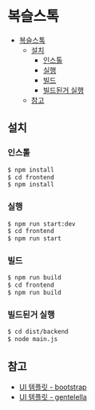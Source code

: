 # 복슬스톡
- [복슬스톡](#복슬스톡)
  - [설치](#설치)
    - [인스톨](#인스톨)
    - [실행](#실행)
    - [빌드](#빌드)
    - [빌드된거 실행](#빌드된거-실행)
  - [참고](#참고)

## 설치
### 인스톨

```bash
$ npm install
$ cd frontend
$ npm install
```
### 실행

```bash
$ npm run start:dev
$ cd frontend
$ npm run start
```

### 빌드

```bash
$ npm run build
$ cd frontend
$ npm run build
```

### 빌드된거 실행
```bash
$ cd dist/backend
$ node main.js
```

## 참고
- [UI 템플릿 - bootstrap](https://bootstrap-vue.js.org/)
- [UI 템플릿 - gentelella](https://github.com/ColorlibHQ/gentelella)
